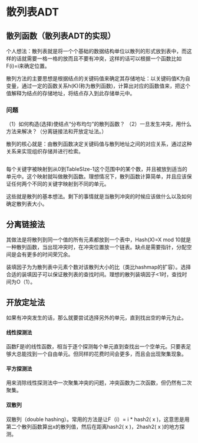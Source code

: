 #                                            散列表ADT

## 散列函数（散列表ADT的实现）

个人想法：散列表就是将一个个基础的数据结构单位以散列的形式放到表中，而这样的话就需要一格一格的放而且不要有冲突，这样的话可以根据一个函数比如F(i)=i来确定位置。

散列方法的主要思想是根据结点的关键码值来确定其存储地址：以关键码值K为自变量，通过一定的函数关系h(K)(称为散列函数)，计算出对应的函数值来，把这个值解释为结点的存储地址，将结点存入到此存储单元中。

### 问题

（1）如何构造(选择)使结点“分布均匀”的散列函数？
（2）一旦发生冲突，用什么方法来解决？（分离链接法和开放定址法。）

散列的核心就是：由散列函数决定关键码值与散列地址之间的对应关系，通过这种关系来实现组织存储并进行检索。

```

```

每个关键字被映射到从0到TableSIze-1这个范围中的某个数，并且被放到适当的单元中。这个映射就叫做散列函数。理想情况下，散列函数计算简单，并且应该保证任何两个不同的关键字映射到不同的单元。

这些就是散列的基本想法。剩下的事情就是当散列冲突的时候应该做什么以及如何确定散列表大小。

## 分离链接法

其做法是将散列到同一个值的所有元素都放到一个表中，Hash(X)=X mod 10就是一种散列函数，当出现冲突时，在冲突位置放一个链表。缺点是需要指针，分配空间是会有更多的时间荣冗余。

装填因子为为散列表中元素个数对该散列大小的比（类比hashmap的扩容）。选择合适的装填因子可以保证散列表的查找时间。理想的散列装填因子<1时，查找时间为O（1）。

## 开放定址法

如果有冲突发生的话，那么就要尝试选择另外的单元，直到找出空的单元为止。

#### 线性探测法

函数F是i的线性函数，相当于逐个探测每个单元直到查找出一个空单元。只要表足够大总能找到一个自由单元。但同样的花费时间会更多，而且会出现聚集现象。

#### 平方探测法

用来消除线性探测法中一次聚集冲突的问题，冲突函数为二次函数，但仍然有二次聚集。

#### 双散列

双散列（double hashing）。常用的方法是让F（i）= i * hash2( x )，这意思是用第二个散列函数算出x的散列值，然后在距离hash2( x )，2hash2( x )的地方探测。

